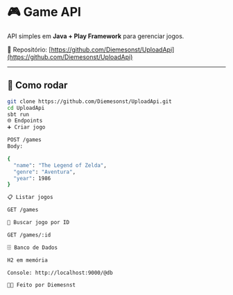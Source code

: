 # 🎮 Game API

API simples em **Java + Play Framework** para gerenciar jogos.

🔗 Repositório: [https://github.com/Diemesonst/UploadApi](https://github.com/Diemesonst/UploadApi)

---

## 🚀 Como rodar
```bash
git clone https://github.com/Diemesonst/UploadApi.git
cd UploadApi
sbt run
🌐 Endpoints
➕ Criar jogo

POST /games
Body:

{
  "name": "The Legend of Zelda",
  "genre": "Aventura",
  "year": 1986
}

📋 Listar jogos

GET /games

🔎 Buscar jogo por ID

GET /games/:id

🗄️ Banco de Dados

H2 em memória

Console: http://localhost:9000/@db

👨‍💻 Feito por Diemesnst

